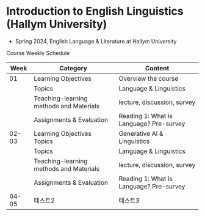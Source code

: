 # Introduction to English Linguistics (Hallym University)
- Spring 2024, English Language & Literature at Hallym University


Course Weekly Schedule

|Week|Category|Content|
|------|---|---|
|01|Learning Objectives|Overview the course|
|  |Topics| Language & Linguistics|
|  |Teaching-learning methods and Materials|lecture, discussion, survey|
|  |Assignments & Evaluation|Reading 1: What is Language? Pre-survey|
|02-03|Learning Objectives<br/> Topics|Generative AI & Linguistics|
|  |Topics| Language & Linguistics|
|  |Teaching-learning methods and Materials|lecture, discussion, survey|
|  |Assignments & Evaluation|Reading 1: What is Language? Pre-survey|
|04-05|테스트2|테스트3|
  
